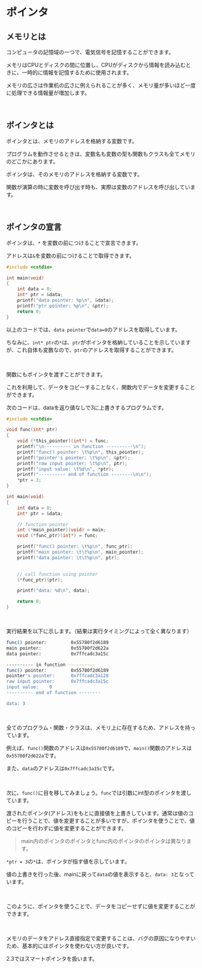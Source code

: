 # ポインタ

## メモリとは

コンピュータの記憶域の一つで、電気信号を記憶することができます。

メモリはCPUとディスクの間に位置し、CPUがディスクから情報を読み込むときに、一時的に情報を記憶するために使用されます。

メモリの広さは作業机の広さに例えられることが多く、メモリ量が多いほど一度に処理できる情報量が増加します。

<!-- TODO : 追記 -->

<br>

## ポインタとは

ポインタとは、メモリのアドレスを格納する変数です。

プログラムを動作させるときは、変数名も変数の型も関数もクラスも全てメモリのどこかにあります。

ポインタは、そのメモリのアドレスを格納する変数です。

関数が演算の時に変数を呼び出す時も、実際は変数のアドレスを呼び出しています。

<br>

## ポインタの宣言

ポインタは、`*` を変数の前につけることで宣言できます。

アドレスは`&`を変数の前につけることで取得できます。

```cpp
#include <cstdio>

int main(void)
{
    int data = 0;
    int* ptr = &data;
    printf("data pointer: %p\n", &data);
    printf("ptr pointer: %p\n", &ptr);
    return 0;
}
```

以上のコードでは、`data pointer`で`data=0`のアドレスを取得しています。

ちなみに、`int* ptr`の`*`は、`ptr`がポインタを格納していることを示していますが、これ自体も変数なので、`ptr`のアドレスを取得することができます。

<br>

関数にもポインタを渡すことができます。

これを利用して、データをコピーすることなく、関数内でデータを変更することができます。

次のコードは、dataを返り値なしで3に上書きするプログラムです。


```cpp
#include <cstdio>

void func(int* ptr)
{
    void (*this_pointer)(int*) = func;
    printf("\n---------- in function ----------\n");
    printf("func() pointer: \t%p\n", this_pointer);
    printf("pointer's pointer: \t%p\n", &ptr);
    printf("raw input pointer: \t%p\n", ptr);
    printf("input value: \t%d\n", *ptr);
    printf("---------- end of function --------\n\n");
    *ptr = 3;
}

int main(void)
{
    int data = 0;
    int* ptr = &data;

    // function pointer
    int (*main_pointer)(void) = main;
    void (*func_ptr)(int*) = func;

    printf("func() pointer: \t%p\n", func_ptr);
    printf("main pointer: \t\t%p\n", main_pointer);
    printf("data pointer: \t\t%p\n", ptr);
    

    // call function using pointer
    (*func_ptr)(ptr);

    printf("data: %d\n", data);

    return 0;
}
```

<br>

実行結果を以下に示します。（結果は実行タイミングによって全く異なります）

```bash
func() pointer:         0x55780f2d6189
main pointer:           0x55780f2d622a
data pointer:           0x7ffcadc3a15c

---------- in function ----------
func() pointer:         0x55780f2d6189
pointer's pointer:      0x7ffcadc3a128
raw input pointer:      0x7ffcadc3a15c
input value:    0
---------- end of function --------

data: 3
```

<br>

全てのプログラム・関数・クラスは、メモリ上に存在するため、アドレスを持っています。

例えば、`func()`関数のアドレスは`0x55780f2d6189`で、`main()`関数のアドレスは`0x55780f2d622a`です。

また、`data`のアドレスは`0x7ffcadc3a15c`です。

<br>

次に、`func()`に目を移してみましょう。`func`では引数にint型のポインタを渡しています。

渡されたポインタ(アドレス)をもとに直接値を上書きしています。通常は値のコピーを行うことで、値を変更することが多いですが、ポインタを使うことで、値のコピーを行わずに値を変更することができます。

> main内のポインタのポインタとfunc内のポインタのポインタは異なります。

`*ptr = 3`の`*`は、ポインタが指す値を示しています。

値の上書きを行った後、mainに戻って`data`の値を表示すると、`data: 3`となっています。

<br>

このように、ポインタを使うことで、データをコピーせずに値を変更することができます。

<br>

メモリのデータをアドレス直接指定で変更することは、バグの原因になりやすいため、基本的にはポインタを使わない方が良いです。

2.3ではスマートポインタを扱います。